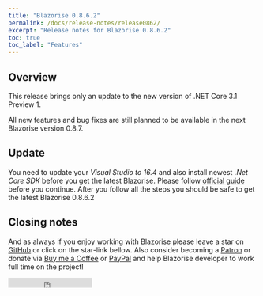 ```yaml
---
title: "Blazorise 0.8.6.2"
permalink: /docs/release-notes/release0862/
excerpt: "Release notes for Blazorise 0.8.6.2"
toc: true
toc_label: "Features"
---
```


## Overview

This release brings only an update to the new version of .NET Core 3.1 Preview 1.

All new features and bug fixes are still planned to be available in the next Blazorise version 0.8.7.

## Update

You need to update your _Visual Studio to 16.4_ and also install newest _.Net Core SDK_ before you get the latest Blazorise. Please follow [official guide](https://devblogs.microsoft.com/aspnet/asp-net-core-updates-in-net-core-3-1-preview-1/) before you continue. After you follow all the steps you should be safe to get the latest Blazorise 0.8.6.2

## Closing notes

And as always if you enjoy working with Blazorise please leave a star on [GitHub](https://github.com/stsrki/Blazorise) or click on the star-link bellow. Also consider becoming a [Patron](https://www.patreon.com/mladenmacanovic) or donate via [Buy me a Coffee](https://www.buymeacoffee.com/mladenmacanovic) or [PayPal](https://www.paypal.me/mladenmacanovic) and help Blazorise developer to work full time on the project!

<iframe src="https://ghbtns.com/github-btn.html?user=stsrki&repo=Blazorise&type=star&count=true" frameborder="0" scrolling="0" width="170px" height="20px"></iframe>